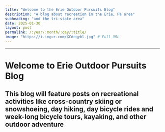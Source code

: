 ```yaml
---
title: "Welcome to the Erie Outdoor Pursuits Blog"
description: "A blog about recreation in the Erie, Pa area"
subheading: "and the tri-state area"
date: 2025-01-30
layout: post
permalink: /:year/:month/:day/:title/
image: "https://i.imgur.com/XCdeqybl.jpg" # Full URL
---
```


---



# **Welcome to Erie Outdoor Pursuits Blog**

## This blog will feature posts on recreational activities like cross-country skiing or snowshoeing, day hiking, day bicycle rides and week-long bicycle tours, kayaking, and other outdoor adventure